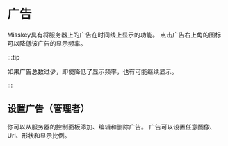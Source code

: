 # 广告

Misskey具有将服务器上的广告在时间线上显示的功能。
点击广告右上角的图标可以降低该广告的显示频率。

:::tip

如果广告总数过少，即使降低了显示频率，也有可能继续显示。

:::

## 设置广告（管理者）

你可以从服务器的控制面板添加、编辑和删除广告。
广告可以设置任意图像、Url、形状和显示比例。
